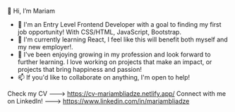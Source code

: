 👋 Hi, I’m Mariam
- 👀 I'm an Entry Level Frontend Developer with a goal to finding my first job opportunity! With CSS/HTML, JavaScript, Bootstrap. 
- 🌱 I'm currently learning React, I feel like this will benefit both myself and my new employer!.
- 💞️ I've been enjoying growing in my profession and look forward to further learning. 
I love working on projects that make an impact, or projects that bring happiness and passion!
- 📫 If you'd like to collaborate on anything, I'm open to help!

Check my CV ---> https://cv-mariambliadze.netlify.app/
Connect with me on LinkedIn! ---> https://www.linkedin.com/in/mariambliadze

